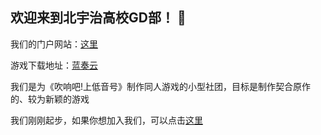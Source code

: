 ## 欢迎来到北宇治高校GD部！ 👋

我们的门户网站：[这里](https://kitaujigamedesign.top/)

游戏下载地址：[蓝奏云](https://pureamaya.lanzoub.com/b0anaepbe)

我们是为《吹响吧!上低音号》制作同人游戏的小型社团，目标是制作契合原作的、较为新颖的游戏

我们刚刚起步，如果你想加入我们，可以点击[这里](https://kitaujigamedesign.top/joinus)
